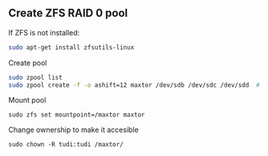 ## Create ZFS RAID 0 pool
If ZFS is not installed:
```bash
sudo apt-get install zfsutils-linux
```
Create pool
```bash
sudo zpool list
sudo zpool create -f -o ashift=12 maxtor /dev/sdb /dev/sdc /dev/sdd  # raid 0
```
Mount pool
```
sudo zfs set mountpoint=/maxtor maxtor
```
Change ownership to make it accesible
```
sudo chown -R tudi:tudi /maxtor/
```
